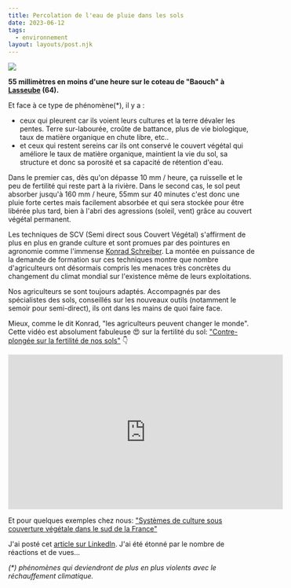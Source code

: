 ```yaml
---
title: Percolation de l'eau de pluie dans les sols
date: 2023-06-12
tags:
  - environnement
layout: layouts/post.njk
---
```


<div class="flex justify-center">
  <img class="max-w-xs post-img" src="/static/img/pluviometre-low-tech.jpg">
</div>

**55 millimètres en moins d'une heure sur le coteau de "Baouch" à [Lasseube](https://www.google.com/maps/place/64290+Lasseube/@43.2117854,-0.5266542,10990m/data=!3m1!1e3!4m6!3m5!1s0xd56524334209a91:0xe0feb766093722cb!8m2!3d43.2246359!4d-0.482107!16s%2Fm%2F03qlvhl?entry=ttu) (64).**

Et face à ce type de phénomène(*), il y a :
- ceux qui pleurent car ils voient leurs cultures et la terre dévaler les pentes. Terre sur-labourée, croûte de battance, plus de vie biologique, taux de matière organique en chute libre, etc..
- et ceux qui restent sereins car ils ont conservé le couvert végétal qui améliore le taux de matière organique, maintient la vie du sol, sa structure et donc sa porosité et sa capacité de rétention d'eau.

Dans le premier cas, dès qu'on dépasse 10 mm / heure, ça ruisselle et le peu de fertilité qui reste part à la rivière.
Dans le second cas, le sol peut absorber jusqu'à 160 mm / heure, 55mm sur 40 minutes c'est donc une pluie forte certes mais facilement absorbée et qui sera stockée pour être libérée plus tard, bien à l'abri des agressions (soleil, vent) grâce au couvert végétal permanent.

Les techniques de SCV (Semi direct sous Couvert Végétal) s'affirment de plus en plus en grande culture et sont promues par des pointures en agronomie comme l'immense [Konrad Schreiber](https://www.linkedin.com/in/konrad-schreiber-b9508742/).
La montée en puissance de la demande de formation sur ces techniques montre que nombre d'agriculteurs ont désormais compris les menaces très concrètes du changement du climat mondial sur l'existence même de leurs exploitations.

Nos agriculteurs se sont toujours adaptés. Accompagnés par des spécialistes des sols, conseillés sur les nouveaux outils (notamment le semoir pour semi-direct), ils ont dans les mains de quoi faire face.

Mieux, comme le dit Konrad, "les agriculteurs peuvent changer le monde".
Cette vidéo est absolument fabuleuse 😍 sur la fertilité du sol: ["Contre-plongée sur la fertilité de nos sols"](https://www.youtube.com/watch?v=BaAIkS2_d6Y&ab_channel=VerdeTerreProduction) 👇

<div class="flex justify-center">
  <iframe width="560" height="315" src="https://www.youtube.com/embed/BaAIkS2_d6Y" title="YouTube video player" frameborder="0" allow="accelerometer; autoplay; clipboard-write; encrypted-media; gyroscope; picture-in-picture; web-share" allowfullscreen></iframe>
</div>

Et pour quelques exemples chez nous: ["Systèmes de culture sous couverture végétale dans le sud de la France"](https://www.youtube.com/watch?v=Jbd93AslSQM&ab_channel=VerdeTerreProduction) 

J'ai posté cet [article sur LinkedIn](https://www.linkedin.com/feed/update/urn:li:activity:7073934256426606592/). J'ai été étonné par le nombre de réactions et de vues...

_(*) phénomènes qui deviendront de plus en plus violents avec le réchauffement climatique._
